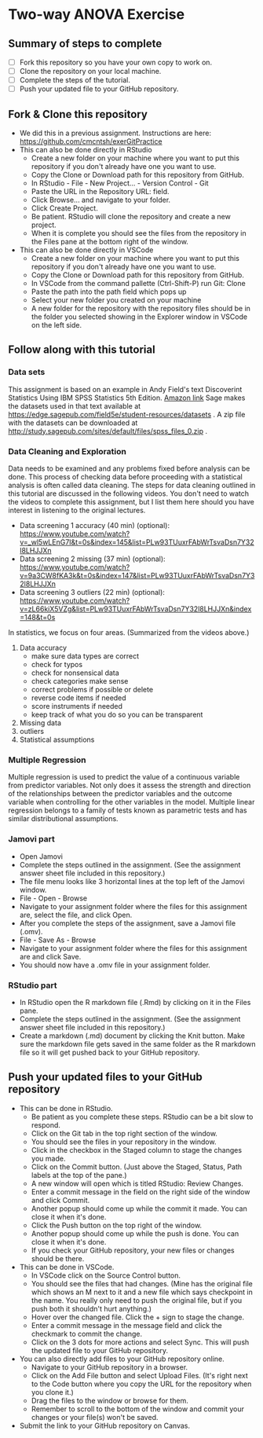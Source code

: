 # Two-way ANOVA Exercise

## Summary of steps to complete

- [ ] Fork this repository so you have your own copy to work on.
- [ ] Clone the repository on your local machine. 
- [ ] Complete the steps of the tutorial.
- [ ] Push your updated file to your GitHub repository.

## Fork & Clone this repository

* We did this in a previous assignment. Instructions are here: https://github.com/cmcntsh/exerGitPractice
* This can also be done directly in RStudio
  * Create a new folder on your machine where you want to put this repository if you don't already have one you want to use.
  * Copy the Clone or Download path for this repository from GitHub.
  * In RStudio - File - New Project... - Version Control - Git 
  * Paste the URL in the Repository URL: field.
  * Click Browse... and navigate to your folder.
  * Click Create Project.
  * Be patient. RStudio will clone the repository and create a new project.
  * When it is complete you should see the files from the repository in the Files pane at the bottom right of the window.
* This can also be done directly in VSCode
  * Create a new folder on your machine where you want to put this repository if you don't already have one you want to use.
  * Copy the Clone or Download path for this repository from GitHub.
  * In VSCode from the command pallette (Ctrl-Shift-P) run Git: Clone
  * Paste the path into the path field which pops up
  * Select your new folder you created on your machine
  * A new folder for the repository with the repository files should be in the folder you selected showing in the Explorer window in VSCode on the left side.

## Follow along with this tutorial

### Data sets

This assignment is based on an example in Andy Field's text Discoverint Statistics Using IBM SPSS Statistics 5th Edition. [Amazon link](https://www.amazon.com/Discovering-Statistics-Using-IBM-SPSS/dp/1526419521/ref=sr_1_4?dchild=1&keywords=discovering+statistics&qid=1602801958&sr=8-4) Sage makes the datasets used in that text available at https://edge.sagepub.com/field5e/student-resources/datasets . A zip file with the datasets can be downloaded at http://study.sagepub.com/sites/default/files/spss_files_0.zip .

### Data Cleaning and Exploration

Data needs to be examined and any problems fixed before analysis can be done. This process of checking data before proceeding with a statistical analysis is often called data cleaning. The steps for data cleaning outlined in this tutorial are discussed in the following videos. You don't need to watch the videos to complete this assignment, but I list them here should you have interest in listening to the original lectures.

* Data screening 1 accuracy (40 min) (optional): https://www.youtube.com/watch?v=_wl5wLEnG7I&t=0s&index=145&list=PLw93TUuxrFAbWrTsvaDsn7Y32l8LHJJXn
* Data screening 2 missing (37 min) (optional): https://www.youtube.com/watch?v=9a3CW8fKA3k&t=0s&index=147&list=PLw93TUuxrFAbWrTsvaDsn7Y32l8LHJJXn
* Data screening 3 outliers (22 min) (optional): https://www.youtube.com/watch?v=zL66kiX5VZg&list=PLw93TUuxrFAbWrTsvaDsn7Y32l8LHJJXn&index=148&t=0s

In statistics, we focus on four areas. (Summarized from the videos above.)

1. Data accuracy
    + make sure data types are correct
    + check for typos
    + check for nonsensical data
    + check categories make sense
    + correct problems if possible or delete
    + reverse code items if needed
    + score instruments if needed
    + keep track of what you do so you can be transparent
2. Missing data
3. outliers
4. Statistical assumptions

### Multiple Regression

Multiple regression is used to predict the value of a continuous variable from predictor variables. Not only does it assess the strength and direction of the relationships between the predictor variables and the outcome variable when controlling for the other variables in the model. Multiple linear regression belongs to a family of tests known as parametric tests and has similar distributional assumptions.

### Jamovi part

* Open Jamovi
* Complete the steps outlined in the assignment. (See the assignment answer sheet file included in this repository.)
* The file menu looks like 3 horizontal lines at the top left of the Jamovi window.
* File - Open - Browse
* Navigate to your assignment folder where the files for this assignment are, select the file, and click Open.
* After you complete the steps of the assignment, save a Jamovi file (.omv).
* File - Save As - Browse
* Navigate to your assignment folder where the files for this assignment are and click Save.
* You should now have a .omv file in your assignment folder.
  
### RStudio part

* In RStudio open the R markdown file (.Rmd) by clicking on it in the Files pane.
* Complete the steps outlined in the assignment. (See the assignment answer sheet file included in this repository.)
* Create a markdown (.md) document by clicking the Knit button. Make sure the markdown file gets saved in the same folder as the R markdown file so it will get pushed back to your GitHub repository.
  
## Push your updated files to your GitHub repository

* This can be done in RStudio.
  * Be patient as you complete these steps. RStudio can be a bit slow to respond.
  * Click on the Git tab in the top right section of the window.
  * You should see the files in your repository in the window.
  * Click in the checkbox in the Staged column to stage the changes you made.
  * Click on the Commit button. (Just above the Staged, Status, Path labels at the top of the pane.)
  * A new window will open which is titled RStudio: Review Changes.
  * Enter a commit message in the field on the right side of the window and click Commit.
  * Another popup should come up while the commit it made. You can close it when it's done.
  * Click the Push button on the top right of the window.
  * Another popup should come up while the push is done. You can close it when it's done.
  * If you check your GitHub repository, your new files or changes should be there.
* This can be done in VSCode.
  * In VSCode click on the Source Control button.
  * You should see the files that had changes. (Mine has the original file which shows an M next to it and a new file which says checkpoint in the name. You really only need to push the original file, but if you push both it shouldn't hurt anything.)
  * Hover over the changed file. Click the + sign to stage the change.
  * Enter a commit message in the message field and click the checkmark to commit the change.
  * Click on the 3 dots for more actions and select Sync. This will push the updated file to your GitHub repository.
* You can also directly add files to your GitHub repository online.
  * Navigate to your GitHub repository in a browser.
  * Click on the Add File button and select Upload Files. (It's right next to the Code button where you copy the URL for the repository when you clone it.)
  * Drag the files to the window or browse for them.
  * Remember to scroll to the bottom of the window and commit your changes or your file(s) won't be saved.
* Submit the link to your GitHub repository on Canvas.
